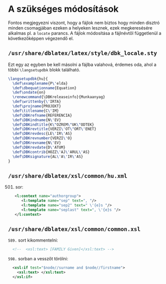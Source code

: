 # A szükséges módosítások

Fontos megjegyezni viszont, hogy a fájlok nem biztos hogy minden disztró minden
csomagjában ezeken a helyeken lesznek, ezek megkeresésére alkalmas pl. a `locate` parancs.
A fájlok módosítása a fájlnévtől függetlenül a következőképpen végezendő el.

## `/usr/share/dblatex/latex/style/dbk_locale.sty`

Ezt egy az egyben be kell másolni a fájlba valahová, érdemes oda, ahol a többi
`\langsetupdbk` blokk található.

```latex
\langsetupdbk{hu}{
  \def\examplename{P\'elda}
  \def\dbequationname{Equation}
  \def\ondate{on}
  \renewcommand{\DBKreleaseinfo}{Munkaanyag}
  \def\writtenby{\'IRTA}
  \def\projname{PROJEKT}
  \def\titlename{C\'IM}
  \def\DBKrefname{REFERENCIA}
  \def\DBKindname{N\'EV}
  \def\DBKindtitle{K\"OZREM\"UK\"ODTEK}
  \def\DBKrevtitle{VERZI\'OT\"ORT\'ENET}
  \def\DBKrevdesc{LE\'IR\'AS}
  \def\DBKrevnumber{VERZI\'O}
  \def\DBKrevname{N\'EV}
  \def\DBKrevdate{D\'ATUM}
  \def\DBKcontrib{HOZZ\'AJ\'ARUL\'AS}
  \def\DBKsignature{AL\'A\'IR\'AS}
}
```

## `/usr/share/dblatex/xsl/common/hu.xml`

501. sor:
```xml
   <l:context name="authorgroup">
      <l:template name="sep" text=", "/>
      <l:template name="sep2" text=" \'{e}s "/>
      <l:template name="seplast" text=", \'{e}s "/>
   </l:context>
```

## `/usr/share/dblatex/xsl/common/common.xsl`

`589.` sort kikommentelni:
```xml
  <!--  <xsl:text> [FAMILY Given]</xsl:text> -->
```

`598.` sorban a vesszőt törölni:

```xml
  <xsl:if test="$node//surname and $node//firstname">
    <xsl:text> </xsl:text>
  </xsl:if>
```
